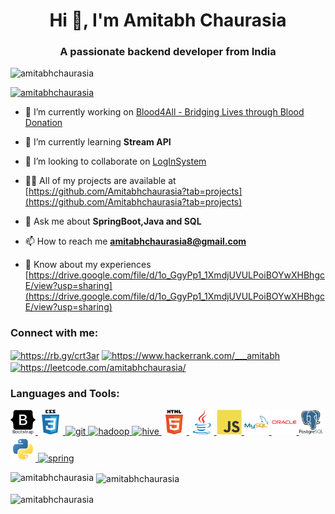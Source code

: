 <h1 align="center">Hi 👋, I'm Amitabh Chaurasia</h1>
<h3 align="center">A passionate backend developer from India</h3>

<p align="left"> <img src="https://komarev.com/ghpvc/?username=amitabhchaurasia&label=Profile%20views&color=0e75b6&style=flat" alt="amitabhchaurasia" /> </p>

<p align="left"> <a href="https://github.com/ryo-ma/github-profile-trophy"><img src="https://github-profile-trophy.vercel.app/?username=amitabhchaurasia" alt="amitabhchaurasia" /></a> </p>

- 🔭 I’m currently working on [Blood4All - Bridging Lives through Blood Donation](https://github.com/Amitabhchaurasia/Bllood4All)

- 🌱 I’m currently learning **Stream API**

- 👯 I’m looking to collaborate on [LogInSystem](https://github.com/Amitabhchaurasia/LogInSystem)

- 👨‍💻 All of my projects are available at [https://github.com/Amitabhchaurasia?tab=projects](https://github.com/Amitabhchaurasia?tab=projects)

- 💬 Ask me about **SpringBoot,Java and SQL**

- 📫 How to reach me **amitabhchaurasia8@gmail.com**

- 📄 Know about my experiences [https://drive.google.com/file/d/1o_GgyPp1_1XmdjUVULPoiBOYwXHBhgcE/view?usp=sharing](https://drive.google.com/file/d/1o_GgyPp1_1XmdjUVULPoiBOYwXHBhgcE/view?usp=sharing)

<h3 align="left">Connect with me:</h3>
<p align="left">
<a href="https://linkedin.com/in/https://rb.gy/crt3ar" target="blank"><img align="center" src="https://raw.githubusercontent.com/rahuldkjain/github-profile-readme-generator/master/src/images/icons/Social/linked-in-alt.svg" alt="https://rb.gy/crt3ar" height="30" width="40" /></a>
<a href="https://www.hackerrank.com/https://www.hackerrank.com/___amitabh" target="blank"><img align="center" src="https://raw.githubusercontent.com/rahuldkjain/github-profile-readme-generator/master/src/images/icons/Social/hackerrank.svg" alt="https://www.hackerrank.com/___amitabh" height="30" width="40" /></a>
<a href="https://www.leetcode.com/https://leetcode.com/amitabhchaurasia/" target="blank"><img align="center" src="https://raw.githubusercontent.com/rahuldkjain/github-profile-readme-generator/master/src/images/icons/Social/leet-code.svg" alt="https://leetcode.com/amitabhchaurasia/" height="30" width="40" /></a>
</p>

<h3 align="left">Languages and Tools:</h3>
<p align="left"> <a href="https://getbootstrap.com" target="_blank" rel="noreferrer"> <img src="https://raw.githubusercontent.com/devicons/devicon/master/icons/bootstrap/bootstrap-plain-wordmark.svg" alt="bootstrap" width="40" height="40"/> </a> <a href="https://www.w3schools.com/css/" target="_blank" rel="noreferrer"> <img src="https://raw.githubusercontent.com/devicons/devicon/master/icons/css3/css3-original-wordmark.svg" alt="css3" width="40" height="40"/> </a> <a href="https://git-scm.com/" target="_blank" rel="noreferrer"> <img src="https://www.vectorlogo.zone/logos/git-scm/git-scm-icon.svg" alt="git" width="40" height="40"/> </a> <a href="https://hadoop.apache.org/" target="_blank" rel="noreferrer"> <img src="https://www.vectorlogo.zone/logos/apache_hadoop/apache_hadoop-icon.svg" alt="hadoop" width="40" height="40"/> </a> <a href="https://hive.apache.org/" target="_blank" rel="noreferrer"> <img src="https://www.vectorlogo.zone/logos/apache_hive/apache_hive-icon.svg" alt="hive" width="40" height="40"/> </a> <a href="https://www.w3.org/html/" target="_blank" rel="noreferrer"> <img src="https://raw.githubusercontent.com/devicons/devicon/master/icons/html5/html5-original-wordmark.svg" alt="html5" width="40" height="40"/> </a> <a href="https://www.java.com" target="_blank" rel="noreferrer"> <img src="https://raw.githubusercontent.com/devicons/devicon/master/icons/java/java-original.svg" alt="java" width="40" height="40"/> </a> <a href="https://developer.mozilla.org/en-US/docs/Web/JavaScript" target="_blank" rel="noreferrer"> <img src="https://raw.githubusercontent.com/devicons/devicon/master/icons/javascript/javascript-original.svg" alt="javascript" width="40" height="40"/> </a> <a href="https://www.mysql.com/" target="_blank" rel="noreferrer"> <img src="https://raw.githubusercontent.com/devicons/devicon/master/icons/mysql/mysql-original-wordmark.svg" alt="mysql" width="40" height="40"/> </a> <a href="https://www.oracle.com/" target="_blank" rel="noreferrer"> <img src="https://raw.githubusercontent.com/devicons/devicon/master/icons/oracle/oracle-original.svg" alt="oracle" width="40" height="40"/> </a> <a href="https://www.postgresql.org" target="_blank" rel="noreferrer"> <img src="https://raw.githubusercontent.com/devicons/devicon/master/icons/postgresql/postgresql-original-wordmark.svg" alt="postgresql" width="40" height="40"/> </a> <a href="https://www.python.org" target="_blank" rel="noreferrer"> <img src="https://raw.githubusercontent.com/devicons/devicon/master/icons/python/python-original.svg" alt="python" width="40" height="40"/> </a> <a href="https://spring.io/" target="_blank" rel="noreferrer"> <img src="https://www.vectorlogo.zone/logos/springio/springio-icon.svg" alt="spring" width="40" height="40"/> </a> </p>

<p><img align="left" src="https://github-readme-stats.vercel.app/api/top-langs?username=amitabhchaurasia&show_icons=true&locale=en&layout=compact" alt="amitabhchaurasia" /></p>

<p>&nbsp;<img align="center" src="https://github-readme-stats.vercel.app/api?username=amitabhchaurasia&show_icons=true&locale=en" alt="amitabhchaurasia" /></p>

<p><img align="center" src="https://github-readme-streak-stats.herokuapp.com/?user=amitabhchaurasia&" alt="amitabhchaurasia" /></p>
